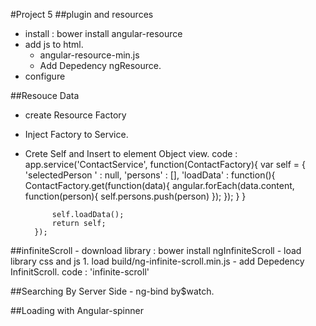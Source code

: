 #Project 5
##plugin and resources
- install : bower install angular-resource
- add js to html.
	- angular-resource-min.js
	- Add Depedency ngResource.
- configure

##Resouce Data
- create Resource Factory
- Inject Factory to Service.
- Crete Self and Insert to element Object view.
	code : 
		app.service('ContactService', function(ContactFactory){
			var self =  {
				'selectedPerson ' : null, 
				'persons' : [],
				'loadData' : function(){
					ContactFactory.get(function(data){
						angular.forEach(data.content, function(person){
							self.persons.push(person)
						});
					});
				} 
			}
			
			self.loadData();
			return self;
		});

##infiniteScroll
	- download library : bower install ngInfiniteScroll
	- load library css and js
		1. load build/ng-infinite-scroll.min.js
	- add Depedency InfinitScroll.
		code : 'infinite-scroll'

##Searching By Server Side
	- ng-bind by$watch.

##Loading with Angular-spinner
